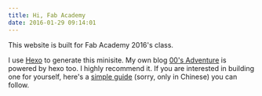 ```yaml
---
title: Hi, Fab Academy
date: 2016-01-29 09:14:01
---
```

This website is built for Fab Academy 2016's class. 

I use [Hexo](http://hexo.io) to generate this minisite. My own blog [00's Adventure](http://uegeek.com) is powered by hexo too. I highly recommend it. If you are interested in building one for yourself, here's a [simple guide](http://www.uegeek.com/2016/01/10/from-wordpress-to-hexo/) (sorry, only in Chinese) you can follow.

